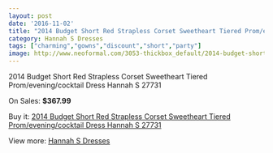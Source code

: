 ```yaml
---
layout: post
date: '2016-11-02'
title: "2014 Budget Short Red Strapless Corset Sweetheart Tiered Prom/evening/cocktail Dress Hannah S 27731"
category: Hannah S Dresses
tags: ["charming","gowns","discount","short","party"]
image: http://www.neoformal.com/3053-thickbox_default/2014-budget-short-red-strapless-corset-sweetheart-tiered-prom-evening-cocktail-dress-hannah-s-27731.jpg
---
```

2014 Budget Short Red Strapless Corset Sweetheart Tiered Prom/evening/cocktail Dress Hannah S 27731

On Sales: **$367.99**
<a href="https://www.neoformal.com/en/hannah-s-dresses/1138-2014-budget-short-red-strapless-corset-sweetheart-tiered-prom-evening-cocktail-dress-hannah-s-27731.html"><amp-img layout="responsive" width="600" height="600" src="//www.neoformal.com/3053-thickbox_default/2014-budget-short-red-strapless-corset-sweetheart-tiered-prom-evening-cocktail-dress-hannah-s-27731.jpg" alt="2014 Budget Short Red Strapless Corset Sweetheart Tiered Prom/evening/cocktail Dress Hannah S 27731 0" /></a>
<a href="https://www.neoformal.com/en/hannah-s-dresses/1138-2014-budget-short-red-strapless-corset-sweetheart-tiered-prom-evening-cocktail-dress-hannah-s-27731.html"><amp-img layout="responsive" width="600" height="600" src="//www.neoformal.com/3054-thickbox_default/2014-budget-short-red-strapless-corset-sweetheart-tiered-prom-evening-cocktail-dress-hannah-s-27731.jpg" alt="2014 Budget Short Red Strapless Corset Sweetheart Tiered Prom/evening/cocktail Dress Hannah S 27731 1" /></a>

Buy it: [2014 Budget Short Red Strapless Corset Sweetheart Tiered Prom/evening/cocktail Dress Hannah S 27731](https://www.neoformal.com/en/hannah-s-dresses/1138-2014-budget-short-red-strapless-corset-sweetheart-tiered-prom-evening-cocktail-dress-hannah-s-27731.html "2014 Budget Short Red Strapless Corset Sweetheart Tiered Prom/evening/cocktail Dress Hannah S 27731")

View more: [Hannah S Dresses](https://www.neoformal.com/en/12-hannah-s-dresses "Hannah S Dresses")